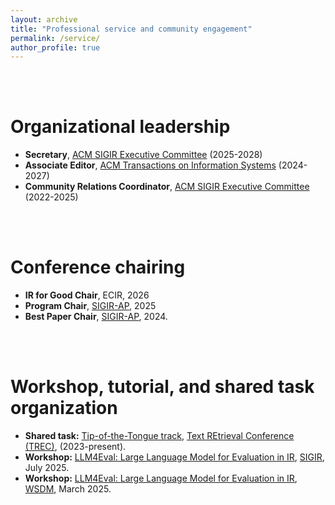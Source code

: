 ```yaml
---
layout: archive
title: "Professional service and community engagement"
permalink: /service/
author_profile: true
---
```


<br/><br/>

Organizational leadership
======
* **Secretary**, [ACM SIGIR Executive Committee](https://sigir.org/general-information/officers-and-volunteers/) (2025-2028)
* **Associate Editor**, [ACM Transactions on Information Systems](https://dl.acm.org/journal/tois/editorial-board) (2024-2027)
* **Community Relations Coordinator**, [ACM SIGIR Executive Committee](https://sigir.org/general-information/officers-and-volunteers/) (2022-2025)

<br/><br/>

Conference chairing
======
* **IR for Good Chair**, ECIR, 2026
* **Program Chair**, [SIGIR-AP](https://www.sigir-ap.org/sigir-ap-2025/organizers/), 2025
* **Best Paper Chair**, [SIGIR-AP](https://www.sigir-ap.org/sigir-ap-2024/organizers/), 2024.

<br/><br/>

Workshop, tutorial, and shared task organization
======
* **Shared task:** [Tip-of-the-Tongue track](https://trec-tot.github.io/guidelines), [Text REtrieval Conference (TREC)](https://trec.nist.gov/), (2023-present).
* **Workshop:** [LLM4Eval: Large Language Model for Evaluation in IR](https://llm4eval.github.io/), [SIGIR](https://sigir2025.dei.unipd.it/), July 2025.
* **Workshop:** [LLM4Eval: Large Language Model for Evaluation in IR](https://llm4eval.github.io/WSDM2025/), [WSDM](https://www.wsdm-conference.org/2025/), March 2025.
